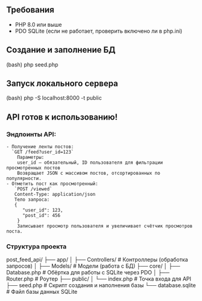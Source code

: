 ## Требования

- PHP 8.0 или выше
- PDO SQLite (если не работает, проверить включено ли в php.ini)

## Создание и заполнение БД
(bash)
php seed.php

## Запуск локального сервера
(bash)
php -S localhost:8000 -t public


## API готов к использованию!
  ### Эндпоинты API:
    - Получение ленты постов:
      `GET /feed?user_id=123`
        Параметры:
        user_id — обязательный, ID пользователя для фильтрации просмотренных постов
        Возвращает JSON с массивом постов, отсортированных по популярности.
    - Отметить пост как просмотренный:
       `POST /viewed`
       Content-Type: application/json
       Тело запроса:
       {
          "user_id": 123,
          "post_id": 456
        }
        Записывает просмотр пользователя и увеличивает счётчик просмотров поста.

  ### Структура проекта
  post_feed_api/
  ├── app/
  │   ├── Controllers/      # Контроллеры (обработка запросов)
  │   ├── Models/           # Модели (работа с БД)
  ├── core/
  │   ├── Database.php      # Обёртка для работы с SQLite через PDO
  │   ├── Router.php        # Роутер
  ├── public/
  │   └── index.php         # Точка входа для API
  ├── seed.php              # Скрипт создания и наполнения базы
  └── database.sqlite       # Файл базы данных SQLite

